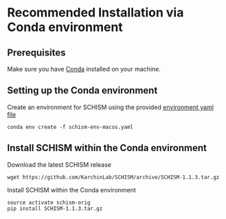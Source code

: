 # Recommended Installation via Conda environment

## Prerequisites

Make sure you have [Conda](https://docs.anaconda.com/anaconda/install/) installed on your machine.

## Setting up the Conda environment

Create an environment for SCHISM using the provided [environment yaml file](https://github.com/KarchinLab/SCHISM/blob/master/schism-env-macos.yaml)

```
conda env create -f schism-env-macos.yaml
```

## Install SCHISM within the Conda environment

Download the latest SCHISM release

```
wget https://github.com/KarchinLab/SCHISM/archive/SCHISM-1.1.3.tar.gz
```

Install SCHISM within the Conda environment

```
source activate schism-orig
pip install SCHISM-1.1.3.tar.gz
```
